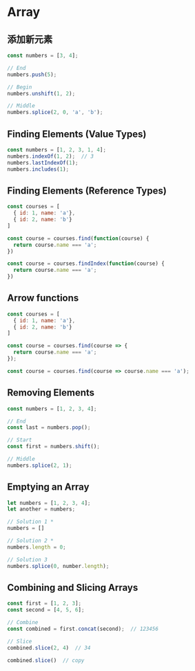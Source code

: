 # Array
## 添加新元素
```js
const numbers = [3, 4];

// End
numbers.push(5);

// Begin
numbers.unshift(1, 2);

// Middle
numbers.splice(2, 0, 'a', 'b');
```

## Finding Elements (Value Types)
```js
const numbers = [1, 2, 3, 1, 4];
numbers.indexOf(1, 2);  // 3
numbers.lastIndexOf(1); 
numbers.includes(1);
```


## Finding Elements (Reference Types)
```js
const courses = [
  { id: 1, name: 'a'},
  { id: 2, name: 'b'}
]

const course = courses.find(function(course) {
  return course.name === 'a';
})

const course = courses.findIndex(function(course) {
  return course.name === 'a';
})
```

## Arrow functions
```js
const courses = [
  { id: 1, name: 'a'},
  { id: 2, name: 'b'}
]

const course = courses.find(course => {
  return course.name === 'a';
});

const course = courses.find(course => course.name === 'a');

```

## Removing Elements
```js
const numbers = [1, 2, 3, 4];

// End
const last = numbers.pop();

// Start
const first = numbers.shift();

// Middle
numbers.splice(2, 1);
```

## Emptying an Array
```js
let numbers = [1, 2, 3, 4];
let another = numbers;

// Solution 1 *
numbers = []

// Solution 2 *
numbers.length = 0;

// Solution 3
numbers.splice(0, number.length);
```

## Combining and Slicing Arrays
```js
const first = [1, 2, 3];
const second = [4, 5, 6];

// Combine
const combined = first.concat(second);  // 123456

// Slice
combined.slice(2, 4)  // 34

combined.slice()  // copy
```
